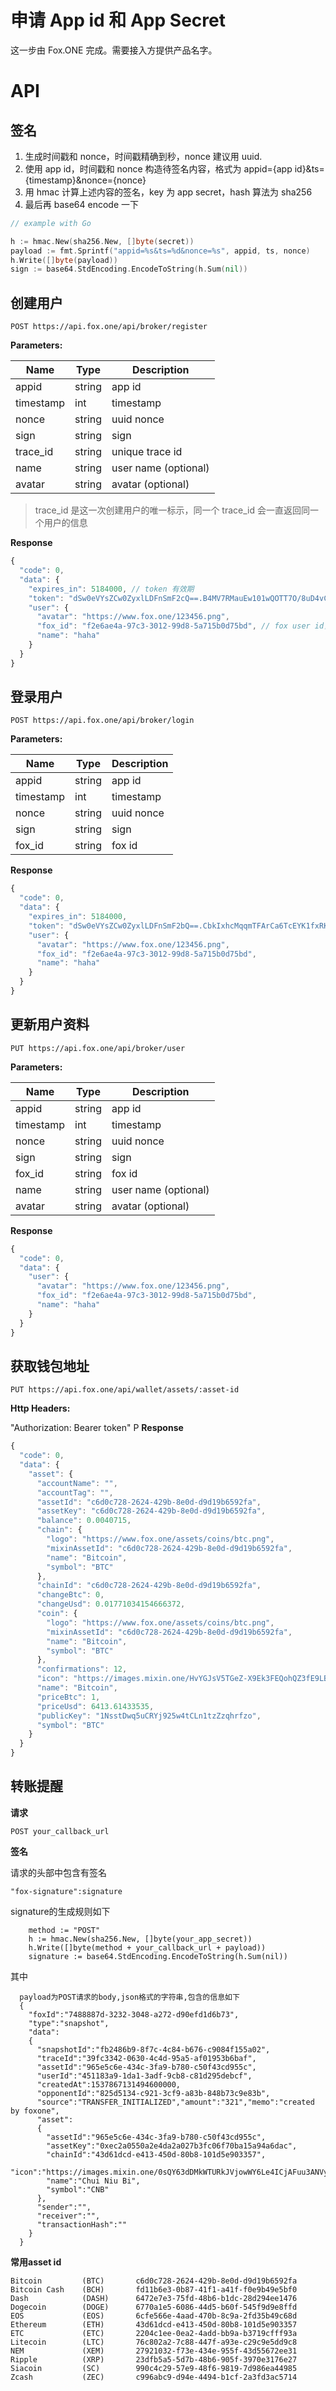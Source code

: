 # 申请 App id 和 App Secret

这一步由 Fox.ONE 完成。需要接入方提供产品名字。

# API

## 签名

1. 生成时间戳和 nonce，时间戳精确到秒，nonce 建议用 uuid.
2. 使用 app id，时间戳和 nonce 构造待签名内容，格式为 appid={app id}&ts={timestamp}&nonce={nonce}
3. 用 hmac 计算上述内容的签名，key 为 app secret，hash 算法为 sha256
4. 最后再 base64 encode 一下

```go
// example with Go

h := hmac.New(sha256.New, []byte(secret))
payload := fmt.Sprintf("appid=%s&ts=%d&nonce=%s", appid, ts, nonce)
h.Write([]byte(payload))
sign := base64.StdEncoding.EncodeToString(h.Sum(nil))
```

## 创建用户

```
POST https://api.fox.one/api/broker/register
```

**Parameters:**

| Name      | Type   | Description          |
| --------- | ------ | -------------------- |
| appid     | string | app id               |
| timestamp | int    | timestamp            |
| nonce     | string | uuid nonce           |
| sign      | string | sign                 |
| trace_id  | string | unique trace id      |
| name      | string | user name (optional) |
| avatar    | string | avatar (optional)    |

> trace_id 是这一次创建用户的唯一标示，同一个 trace_id 会一直返回同一个用户的信息

**Response**

```javascript
{
  "code": 0,
  "data": {
    "expires_in": 5184000, // token 有效期
    "token": "dSw0eVYsZCw0ZyxlLDFnSmF2cQ==.B4MV7RMauEw101wQOTT7O/8uD4vC3D1k2KRXCLlR3OM=", // fox user token
    "user": {
      "avatar": "https://www.fox.one/123456.png",
      "fox_id": "f2e6ae4a-97c3-3012-99d8-5a715b0d75bd", // fox user id，可用于以后继续登录该用户
      "name": "haha"
    }
  }
}
```

## 登录用户

```
POST https://api.fox.one/api/broker/login
```

**Parameters:**

| Name      | Type   | Description |
| --------- | ------ | ----------- |
| appid     | string | app id      |
| timestamp | int    | timestamp   |
| nonce     | string | uuid nonce  |
| sign      | string | sign        |
| fox_id    | string | fox id      |

**Response**

```javascript
{
  "code": 0,
  "data": {
    "expires_in": 5184000,
    "token": "dSw0eVYsZCw0ZyxlLDFnSmF2bQ==.CbkIxhcMqqmTFArCa6TcEYK1fxRKdwpILA5KiB7oioo=",
    "user": {
      "avatar": "https://www.fox.one/123456.png",
      "fox_id": "f2e6ae4a-97c3-3012-99d8-5a715b0d75bd",
      "name": "haha"
    }
  }
}
```

## 更新用户资料

```
PUT https://api.fox.one/api/broker/user
```

**Parameters:**

| Name      | Type   | Description          |
| --------- | ------ | -------------------- |
| appid     | string | app id               |
| timestamp | int    | timestamp            |
| nonce     | string | uuid nonce           |
| sign      | string | sign                 |
| fox_id    | string | fox id               |
| name      | string | user name (optional) |
| avatar    | string | avatar (optional)    |

**Response**

```javascript
{
  "code": 0,
  "data": {
    "user": {
      "avatar": "https://www.fox.one/123456.png",
      "fox_id": "f2e6ae4a-97c3-3012-99d8-5a715b0d75bd",
      "name": "haha"
    }
  }
}
```

## 获取钱包地址

```
PUT https://api.fox.one/api/wallet/assets/:asset-id
```

**Http Headers:**

"Authorization: Bearer token"
P
**Response**

```javascript
{
  "code": 0,
  "data": {
    "asset": {
      "accountName": "",
      "accountTag": "",
      "assetId": "c6d0c728-2624-429b-8e0d-d9d19b6592fa",
      "assetKey": "c6d0c728-2624-429b-8e0d-d9d19b6592fa",
      "balance": 0.0040715,
      "chain": {
        "logo": "https://www.fox.one/assets/coins/btc.png",
        "mixinAssetId": "c6d0c728-2624-429b-8e0d-d9d19b6592fa",
        "name": "Bitcoin",
        "symbol": "BTC"
      },
      "chainId": "c6d0c728-2624-429b-8e0d-d9d19b6592fa",
      "changeBtc": 0,
      "changeUsd": 0.01771034154666372,
      "coin": {
        "logo": "https://www.fox.one/assets/coins/btc.png",
        "mixinAssetId": "c6d0c728-2624-429b-8e0d-d9d19b6592fa",
        "name": "Bitcoin",
        "symbol": "BTC"
      },
      "confirmations": 12,
      "icon": "https://images.mixin.one/HvYGJsV5TGeZ-X9Ek3FEQohQZ3fE9LBEBGcOcn4c4BNHovP4fW4YB97Dg5LcXoQ1hUjMEgjbl1DPlKg1TW7kK6XP=s128",
      "name": "Bitcoin",
      "priceBtc": 1,
      "priceUsd": 6413.61433535,
      "publicKey": "1NsstDwq5uCRYj925w4tCLn1tzZzqhrfzo",
      "symbol": "BTC"
    }
  }
}
```

## 转账提醒
**请求**

```
POST your_callback_url
```
**签名**

请求的头部中包含有签名
```
"fox-signature":signature
```
signature的生成规则如下
```
	method := "POST"
	h := hmac.New(sha256.New, []byte(your_app_secret))
	h.Write([]byte(method + your_callback_url + payload))
	signature := base64.StdEncoding.EncodeToString(h.Sum(nil))
```
其中
```
  payload为POST请求的body,json格式的字符串,包含的信息如下
  {
    "foxId":"7488887d-3232-3048-a272-d90efd1d6b73",
    "type":"snapshot",
    "data":
    {
      "snapshotId":"fb2486b9-8f7c-4c84-b676-c9084f155a02",
      "traceId":"39fc3342-0630-4c4d-95a5-af01953b6baf",
      "assetId":"965e5c6e-434c-3fa9-b780-c50f43cd955c",
      "userId":"451183a9-1da1-3adf-9cb8-c81d295debcf",
      "createdAt":1537867131494600000,
      "opponentId":"825d5134-c921-3cf9-a83b-848b73c9e83b",
      "source":"TRANSFER_INITIALIZED","amount":"321","memo":"created by foxone",
      "asset":
      {
        "assetId":"965e5c6e-434c-3fa9-b780-c50f43cd955c",
        "assetKey":"0xec2a0550a2e4da2a027b3fc06f70ba15a94a6dac",
        "chainId":"43d61dcd-e413-450d-80b8-101d5e903357",
        "icon":"https://images.mixin.one/0sQY63dDMkWTURkJVjowWY6Le4ICjAFuu3ANVyZA4uI3UdkbuOT5fjJUT82ArNYmZvVcxDXyNjxoOv0TAYbQTNKS=s128",
        "name":"Chui Niu Bi",
        "symbol":"CNB"
      },
      "sender":"",
      "receiver":"",
      "transactionHash":""
    }
  }
```

**常用asset id**
```
Bitcoin         (BTC)       c6d0c728-2624-429b-8e0d-d9d19b6592fa
Bitcoin Cash    (BCH)       fd11b6e3-0b87-41f1-a41f-f0e9b49e5bf0
Dash            (DASH)      6472e7e3-75fd-48b6-b1dc-28d294ee1476
Dogecoin        (DOGE)      6770a1e5-6086-44d5-b60f-545f9d9e8ffd
EOS             (EOS)       6cfe566e-4aad-470b-8c9a-2fd35b49c68d
Ethereum        (ETH)       43d61dcd-e413-450d-80b8-101d5e903357
ETC             (ETC)       2204c1ee-0ea2-4add-bb9a-b3719cfff93a
Litecoin        (LTC)       76c802a2-7c88-447f-a93e-c29c9e5dd9c8
NEM             (XEM)       27921032-f73e-434e-955f-43d55672ee31
Ripple          (XRP)       23dfb5a5-5d7b-48b6-905f-3970e3176e27
Siacoin         (SC)        990c4c29-57e9-48f6-9819-7d986ea44985
Zcash           (ZEC)       c996abc9-d94e-4494-b1cf-2a3fd3ac5714
```

